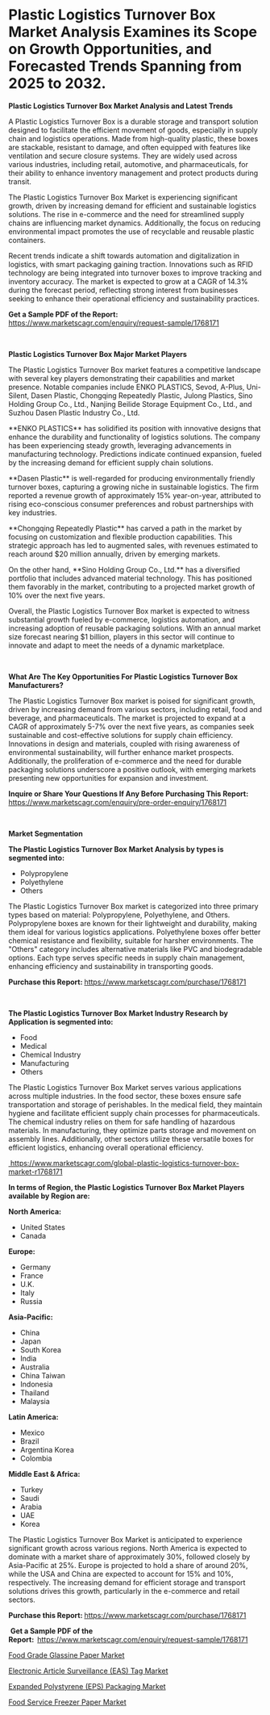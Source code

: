 <p><h1>Plastic Logistics Turnover Box Market Analysis Examines its Scope on Growth Opportunities, and Forecasted Trends Spanning from 2025 to 2032.</h1></p><p><strong>Plastic Logistics Turnover Box Market Analysis and Latest Trends</strong></p>
<p><p>A Plastic Logistics Turnover Box is a durable storage and transport solution designed to facilitate the efficient movement of goods, especially in supply chain and logistics operations. Made from high-quality plastic, these boxes are stackable, resistant to damage, and often equipped with features like ventilation and secure closure systems. They are widely used across various industries, including retail, automotive, and pharmaceuticals, for their ability to enhance inventory management and protect products during transit.</p><p>The Plastic Logistics Turnover Box Market is experiencing significant growth, driven by increasing demand for efficient and sustainable logistics solutions. The rise in e-commerce and the need for streamlined supply chains are influencing market dynamics. Additionally, the focus on reducing environmental impact promotes the use of recyclable and reusable plastic containers.</p><p>Recent trends indicate a shift towards automation and digitalization in logistics, with smart packaging gaining traction. Innovations such as RFID technology are being integrated into turnover boxes to improve tracking and inventory accuracy. The market is expected to grow at a CAGR of 14.3% during the forecast period, reflecting strong interest from businesses seeking to enhance their operational efficiency and sustainability practices.</p></p>
<p><strong>Get a Sample PDF of the Report:&nbsp;</strong> <a href="https://www.marketscagr.com/enquiry/request-sample/1768171?utm_campaign=2010&utm_medium=2&utm_source=Github&utm_content=ia&utm_term=08032025&utm_id=plastic-logistics-turnover-box">https://www.marketscagr.com/enquiry/request-sample/1768171</a></p>
<p>&nbsp;</p>
<p><strong>Plastic Logistics Turnover Box Major Market Players</strong></p>
<p><p>The Plastic Logistics Turnover Box market features a competitive landscape with several key players demonstrating their capabilities and market presence. Notable companies include ENKO PLASTICS, Sevod, A-Plus, Uni-Silent, Dasen Plastic, Chongqing Repeatedly Plastic, Julong Plastics, Sino Holding Group Co., Ltd., Nanjing Beilide Storage Equipment Co., Ltd., and Suzhou Dasen Plastic Industry Co., Ltd.</p><p>**ENKO PLASTICS** has solidified its position with innovative designs that enhance the durability and functionality of logistics solutions. The company has been experiencing steady growth, leveraging advancements in manufacturing technology. Predictions indicate continued expansion, fueled by the increasing demand for efficient supply chain solutions.</p><p>**Dasen Plastic** is well-regarded for producing environmentally friendly turnover boxes, capturing a growing niche in sustainable logistics. The firm reported a revenue growth of approximately 15% year-on-year, attributed to rising eco-conscious consumer preferences and robust partnerships with key industries.</p><p>**Chongqing Repeatedly Plastic** has carved a path in the market by focusing on customization and flexible production capabilities. This strategic approach has led to augmented sales, with revenues estimated to reach around $20 million annually, driven by emerging markets.</p><p>On the other hand, **Sino Holding Group Co., Ltd.** has a diversified portfolio that includes advanced material technology. This has positioned them favorably in the market, contributing to a projected market growth of 10% over the next five years. </p><p>Overall, the Plastic Logistics Turnover Box market is expected to witness substantial growth fueled by e-commerce, logistics automation, and increasing adoption of reusable packaging solutions. With an annual market size forecast nearing $1 billion, players in this sector will continue to innovate and adapt to meet the needs of a dynamic marketplace.</p></p>
<p>&nbsp;</p>
<p><strong>What Are The Key Opportunities For Plastic Logistics Turnover Box Manufacturers?</strong></p>
<p><p>The Plastic Logistics Turnover Box market is poised for significant growth, driven by increasing demand from various sectors, including retail, food and beverage, and pharmaceuticals. The market is projected to expand at a CAGR of approximately 5-7% over the next five years, as companies seek sustainable and cost-effective solutions for supply chain efficiency. Innovations in design and materials, coupled with rising awareness of environmental sustainability, will further enhance market prospects. Additionally, the proliferation of e-commerce and the need for durable packaging solutions underscore a positive outlook, with emerging markets presenting new opportunities for expansion and investment.</p></p>
<p><strong>Inquire or Share Your Questions If Any Before Purchasing This Report:</strong> <a href="https://www.marketscagr.com/enquiry/pre-order-enquiry/1768171?utm_campaign=2010&utm_medium=2&utm_source=Github&utm_content=ia&utm_term=08032025&utm_id=plastic-logistics-turnover-box">https://www.marketscagr.com/enquiry/pre-order-enquiry/1768171</a></p>
<p>&nbsp;</p>
<p><strong>Market Segmentation</strong></p>
<p><strong>The Plastic Logistics Turnover Box Market Analysis by types is segmented into:</strong></p>
<p><ul><li>Polypropylene</li><li>Polyethylene</li><li>Others</li></ul></p>
<p><p>The Plastic Logistics Turnover Box market is categorized into three primary types based on material: Polypropylene, Polyethylene, and Others. Polypropylene boxes are known for their lightweight and durability, making them ideal for various logistics applications. Polyethylene boxes offer better chemical resistance and flexibility, suitable for harsher environments. The "Others" category includes alternative materials like PVC and biodegradable options. Each type serves specific needs in supply chain management, enhancing efficiency and sustainability in transporting goods.</p></p>
<p><strong>Purchase this Report:&nbsp;</strong><a href="https://www.marketscagr.com/purchase/1768171?utm_campaign=2010&utm_medium=2&utm_source=Github&utm_content=ia&utm_term=08032025&utm_id=plastic-logistics-turnover-box">https://www.marketscagr.com/purchase/1768171</a></p>
<p>&nbsp;</p>
<p><strong>The Plastic Logistics Turnover Box Market Industry Research by Application is segmented into:</strong></p>
<p><ul><li>Food</li><li>Medical</li><li>Chemical Industry</li><li>Manufacturing</li><li>Others</li></ul></p>
<p><p>The Plastic Logistics Turnover Box Market serves various applications across multiple industries. In the food sector, these boxes ensure safe transportation and storage of perishables. In the medical field, they maintain hygiene and facilitate efficient supply chain processes for pharmaceuticals. The chemical industry relies on them for safe handling of hazardous materials. In manufacturing, they optimize parts storage and movement on assembly lines. Additionally, other sectors utilize these versatile boxes for efficient logistics, enhancing overall operational efficiency.</p></p>
<p><a href="https://www.marketscagr.com/global-plastic-logistics-turnover-box-market-r1768171?utm_campaign=2010&utm_medium=2&utm_source=Github&utm_content=ia&utm_term=08032025&utm_id=plastic-logistics-turnover-box">&nbsp;https://www.marketscagr.com/global-plastic-logistics-turnover-box-market-r1768171</a></p>
<p><strong>In terms of Region, the Plastic Logistics Turnover Box Market Players available by Region are:</strong></p>
<p>
    <p> <strong> North America: </strong>
        <ul>
            <li>United States</li>
            <li>Canada</li>
        </ul>
        </p> 
    <p> <strong> Europe: </strong>
        <ul>
            <li>Germany</li>
            <li>France</li>
            <li>U.K.</li>
            <li>Italy</li>
            <li>Russia</li>
        </ul>
        </p> 
    <p> <strong> Asia-Pacific: </strong>
        <ul>
            <li>China</li>
            <li>Japan</li>
            <li>South Korea</li>
            <li>India</li>
            <li>Australia</li>
            <li>China Taiwan</li>
            <li>Indonesia</li>
            <li>Thailand</li>
            <li>Malaysia</li>
        </ul>
        </p> 
    <p> <strong> Latin America: </strong>
        <ul>
            <li>Mexico</li>
            <li>Brazil</li>
            <li>Argentina Korea</li>
            <li>Colombia</li>
        </ul>
        </p> 
    <p> <strong> Middle East & Africa: </strong>
        <ul>
            <li>Turkey</li>
            <li>Saudi</li>
            <li>Arabia</li>
            <li>UAE</li>
            <li>Korea</li>
        </ul>
    </p>
    </p>
<p><p>The Plastic Logistics Turnover Box Market is anticipated to experience significant growth across various regions. North America is expected to dominate with a market share of approximately 30%, followed closely by Asia-Pacific at 25%. Europe is projected to hold a share of around 20%, while the USA and China are expected to account for 15% and 10%, respectively. The increasing demand for efficient storage and transport solutions drives this growth, particularly in the e-commerce and retail sectors.</p></p>
<p><strong>Purchase this Report: </strong><a href="https://www.marketscagr.com/purchase/1768171?utm_campaign=2010&utm_medium=2&utm_source=Github&utm_content=ia&utm_term=08032025&utm_id=plastic-logistics-turnover-box">https://www.marketscagr.com/purchase/1768171</a></p>
<p>&nbsp;<strong>Get a Sample PDF of the Report:&nbsp;&nbsp;</strong><a href="https://www.marketscagr.com/enquiry/request-sample/1768171?utm_campaign=2010&utm_medium=2&utm_source=Github&utm_content=ia&utm_term=08032025&utm_id=plastic-logistics-turnover-box">https://www.marketscagr.com/enquiry/request-sample/1768171</a></p>
<p><strong></strong></p>
<p><p><a href="https://github.com/siriyagayo/Market-Research-Report-List-1/blob/main/food-grade-glassine-paper-market.md?utm_campaign=2010&utm_medium=2&utm_source=Github&utm_content=ia&utm_term=08032025&utm_id=plastic-logistics-turnover-box">Food Grade Glassine Paper Market</a></p><p><a href="https://github.com/shapurforouz/Market-Research-Report-List-1/blob/main/electronic-article-surveillance-eas-tag-market.md?utm_campaign=2010&utm_medium=2&utm_source=Github&utm_content=ia&utm_term=08032025&utm_id=plastic-logistics-turnover-box">Electronic Article Surveillance (EAS) Tag Market</a></p><p><a href="https://github.com/BryceTownsendr/Market-Research-Report-List-7/blob/main/expanded-polystyrene-eps-packaging-market.md?utm_campaign=2010&utm_medium=2&utm_source=Github&utm_content=ia&utm_term=08032025&utm_id=plastic-logistics-turnover-box">Expanded Polystyrene (EPS) Packaging Market</a></p><p><a href="https://github.com/klinzenisaa/Market-Research-Report-List-1/blob/main/food-service-freezer-paper-market.md?utm_campaign=2010&utm_medium=2&utm_source=Github&utm_content=ia&utm_term=08032025&utm_id=plastic-logistics-turnover-box">Food Service Freezer Paper Market</a></p></p>